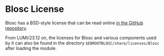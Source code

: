 # Blosc License

Blosc has a BSD-style license that can be read online 
[in the GitHub repository](https://github.com/Blosc/c-blosc/blob/main/LICENSE.txt).

From LUMI/23.12 on, the licenses for Blosc and various components used by it can also 
be found in the directory
`$EBROOTBLOSC/share/licenses/Blosc` after loading the module.
